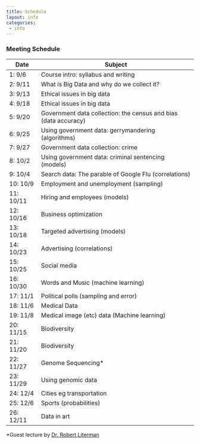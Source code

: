 ```yaml
---
title: Schedule
layout: info
categories:
 - info
---
```


### Meeting Schedule

Date | Subject 
 --- | ---  
1: 9/6 | Course intro: syllabus and writing
2: 9/11 | What is Big Data and why do we collect it? 
3: 9/13 | Ethical issues in big data 
4: 9/18 | Ethical issues in big data 
5: 9/20 | Government data collection: the census and bias (data accuracy)
6: 9/25 | Using government data: gerrymandering (algorithms)
7: 9/27 | Government data collection: crime
8: 10/2 | Using government data: criminal sentencing (models)
9: 10/4 | Search data: The parable of Google Flu (correlations)
10: 10/9 | Employment and unemployment (sampling)
11: 10/11 | Hiring and employees (models)
12: 10/16 | Business optimization
13: 10/18 | Targeted advertising (models)
14: 10/23 | Advertising (correlations)
15: 10/25 | Social media
16: 10/30 | Words and Music (machine learning)
17: 11/1 | Political polls (sampling and error)
18: 11/6 | Medical Data 
19: 11/8 | Medical image (etc) data (Machine learning)
20: 11/15 | Biodiversity   
21: 11/20 | Biodiversity   
22: 11/27 | Genome Sequencing*  
23: 11/29 | Using genomic data  
24: 12/4 | Cities eg transportation
25: 12/6 | Sports (probabilities)
26: 12/11 | Data in art 

*Guest lecture by [Dr. Robert Literman](https://schwartzlaburi.github.io/people/bob/)
  
